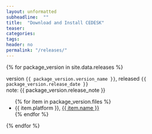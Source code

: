 ```yaml
---
layout: unformatted
subheadline:  ""
title:  "Download and Install CEDESK"
teaser: 
categories:
tags:
header: no
permalink: "/releases/"
---
```


{% for package_version in site.data.releases %}
<p>version <code>{{ package_version.version_name }}</code>, released <code>{{ package_version.release_date }}</code><br/>note: {{ package_version.release_note }}</p>
<ul>
    {% for item in package_version.files %}
    <li>{{ item.platform }},  <a href="{{ item.url }}">{{ item.name }}</a> </li>
    {% endfor %}
</ul>
{% endfor %}
